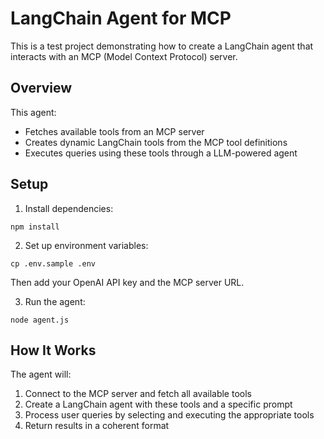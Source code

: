 # LangChain Agent for MCP

This is a test project demonstrating how to create a LangChain agent that interacts with an MCP (Model Context Protocol) server.

## Overview

This agent:
- Fetches available tools from an MCP server
- Creates dynamic LangChain tools from the MCP tool definitions
- Executes queries using these tools through a LLM-powered agent

## Setup

1. Install dependencies:
```
npm install
```

2. Set up environment variables:
```
cp .env.sample .env
```
Then add your OpenAI API key and the MCP server URL.

3. Run the agent:
```
node agent.js
```

## How It Works

The agent will:
1. Connect to the MCP server and fetch all available tools
2. Create a LangChain agent with these tools and a specific prompt
3. Process user queries by selecting and executing the appropriate tools
4. Return results in a coherent format
